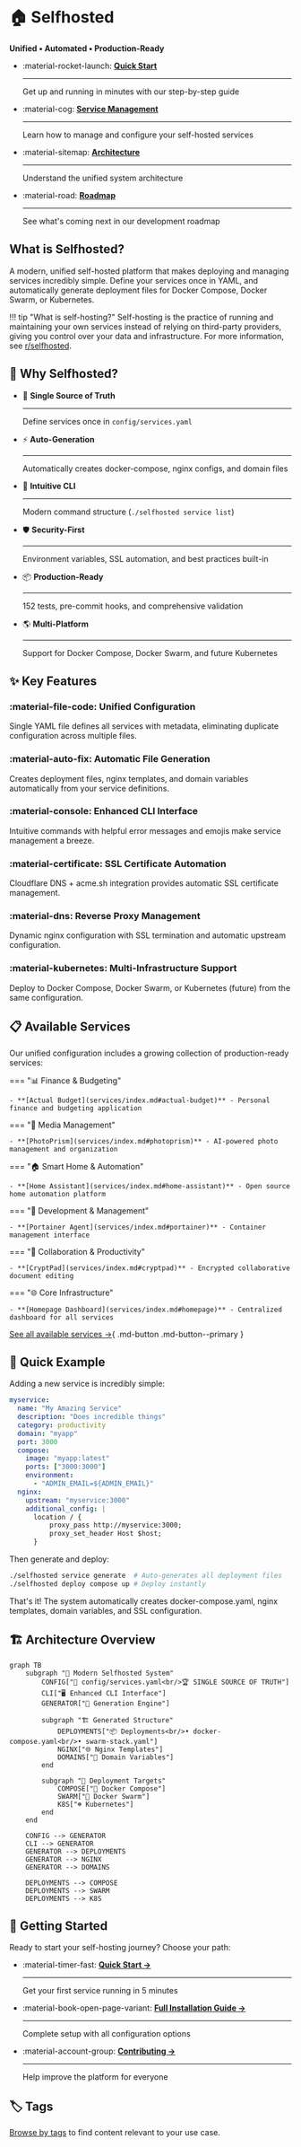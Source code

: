 # 🏠 Selfhosted

**Unified • Automated • Production-Ready**

<div class="grid cards" markdown>

- :material-rocket-launch: **[Quick Start](getting-started/quick-start.md)**

    ---

    Get up and running in minutes with our step-by-step guide

- :material-cog: **[Service Management](user-guide/service-management.md)**

    ---

    Learn how to manage and configure your self-hosted services

- :material-sitemap: **[Architecture](architecture/overview.md)**

    ---

    Understand the unified system architecture

- :material-road: **[Roadmap](roadmap.md)**

    ---

    See what's coming next in our development roadmap

</div>

## What is Selfhosted?

A modern, unified self-hosted platform that makes deploying and managing services incredibly simple. Define your services once in YAML, and automatically generate deployment files for Docker Compose, Docker Swarm, or Kubernetes.

!!! tip "What is self-hosting?"
    Self-hosting is the practice of running and maintaining your own services instead of relying on third-party providers, giving you control over your data and infrastructure. For more information, see [r/selfhosted](https://www.reddit.com/r/selfhosted/wiki/index).

## 🚀 Why Selfhosted?

<div class="grid cards" markdown>

- :dart: **Single Source of Truth**

    ---

    Define services once in `config/services.yaml`

- :zap: **Auto-Generation**

    ---

    Automatically creates docker-compose, nginx configs, and domain files

- :wrench: **Intuitive CLI**

    ---

    Modern command structure (`./selfhosted service list`)

- :shield: **Security-First**

    ---

    Environment variables, SSL automation, and best practices built-in

- :package: **Production-Ready**

    ---

    152 tests, pre-commit hooks, and comprehensive validation

- :earth_americas: **Multi-Platform**

    ---

    Support for Docker Compose, Docker Swarm, and future Kubernetes

</div>

## ✨ Key Features

### :material-file-code: Unified Configuration
Single YAML file defines all services with metadata, eliminating duplicate configuration across multiple files.

### :material-auto-fix: Automatic File Generation
Creates deployment files, nginx templates, and domain variables automatically from your service definitions.

### :material-console: Enhanced CLI Interface
Intuitive commands with helpful error messages and emojis make service management a breeze.

### :material-certificate: SSL Certificate Automation
Cloudflare DNS + acme.sh integration provides automatic SSL certificate management.

### :material-dns: Reverse Proxy Management
Dynamic nginx configuration with SSL termination and automatic upstream configuration.

### :material-kubernetes: Multi-Infrastructure Support
Deploy to Docker Compose, Docker Swarm, or Kubernetes (future) from the same configuration.

## 📋 Available Services

Our unified configuration includes a growing collection of production-ready services:

=== "📊 Finance & Budgeting"

    - **[Actual Budget](services/index.md#actual-budget)** - Personal finance and budgeting application

=== "📸 Media Management"

    - **[PhotoPrism](services/index.md#photoprism)** - AI-powered photo management and organization

=== "🏠 Smart Home & Automation"

    - **[Home Assistant](services/index.md#home-assistant)** - Open source home automation platform

=== "🔧 Development & Management"

    - **[Portainer Agent](services/index.md#portainer)** - Container management interface

=== "📝 Collaboration & Productivity"

    - **[CryptPad](services/index.md#cryptpad)** - Encrypted collaborative document editing

=== "🌐 Core Infrastructure"

    - **[Homepage Dashboard](services/index.md#homepage)** - Centralized dashboard for all services

[See all available services →](services/index.md){ .md-button .md-button--primary }

## 🎯 Quick Example

Adding a new service is incredibly simple:

```yaml title="config/services.yaml"
myservice:
  name: "My Amazing Service"
  description: "Does incredible things"
  category: productivity
  domain: "myapp"
  port: 3000
  compose:
    image: "myapp:latest"
    ports: ["3000:3000"]
    environment:
      - "ADMIN_EMAIL=${ADMIN_EMAIL}"
  nginx:
    upstream: "myservice:3000"
    additional_config: |
      location / {
          proxy_pass http://myservice:3000;
          proxy_set_header Host $host;
      }
```

Then generate and deploy:

```bash
./selfhosted service generate  # Auto-generates all deployment files
./selfhosted deploy compose up # Deploy instantly
```

That's it! The system automatically creates docker-compose.yaml, nginx templates, domain variables, and SSL configuration.

## 🏗️ Architecture Overview

```mermaid
graph TB
    subgraph "🎯 Modern Selfhosted System"
        CONFIG["📄 config/services.yaml<br/>🏆 SINGLE SOURCE OF TRUTH"]
        CLI["🖥️ Enhanced CLI Interface"]
        GENERATOR["🔧 Generation Engine"]

        subgraph "🏗️ Generated Structure"
            DEPLOYMENTS["📦 Deployments<br/>• docker-compose.yaml<br/>• swarm-stack.yaml"]
            NGINX["🌐 Nginx Templates"]
            DOMAINS["🔗 Domain Variables"]
        end

        subgraph "🚀 Deployment Targets"
            COMPOSE["🐳 Docker Compose"]
            SWARM["🐝 Docker Swarm"]
            K8S["☸️ Kubernetes"]
        end
    end

    CONFIG --> GENERATOR
    CLI --> GENERATOR
    GENERATOR --> DEPLOYMENTS
    GENERATOR --> NGINX
    GENERATOR --> DOMAINS

    DEPLOYMENTS --> COMPOSE
    DEPLOYMENTS --> SWARM
    DEPLOYMENTS --> K8S
```

## 🚀 Getting Started

Ready to start your self-hosting journey? Choose your path:

<div class="grid cards" markdown>

- :material-timer-fast: **[Quick Start →](getting-started/quick-start.md)**

    ---

    Get your first service running in 5 minutes

- :material-book-open-page-variant: **[Full Installation Guide →](getting-started/installation.md)**

    ---

    Complete setup with all configuration options

- :material-account-group: **[Contributing →](development/contributing.md)**

    ---

    Help improve the platform for everyone

</div>

## 🏷️ Tags

[Browse by tags](tags.md) to find content relevant to your use case.
